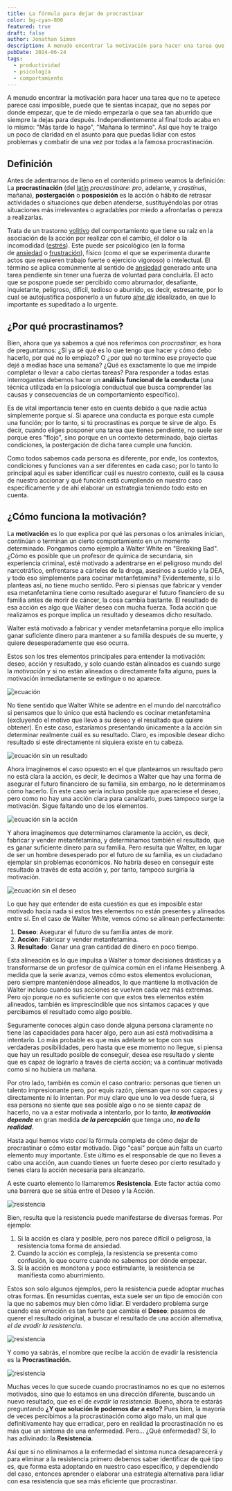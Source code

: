 ```yaml
---
title: La fórmula para dejar de procrastinar
color: bg-cyan-800
featured: true
draft: false
author: Jonathan Simon
description: A menudo encontrar la motivación para hacer una tarea que no te apetece parece casi imposible, puede que te sientas incapaz...
pubDate: 2024-06-24
tags:
  - productividad
  - psicología
  - comportamiento
---
```

A menudo encontrar la motivación para hacer una tarea que no te apetece parece casi imposible, puede que te sientas incapaz, que no sepas por donde empezar, que te de miedo empezarla o que sea tan aburrido que siempre la dejas para después. Independientemente al final todo acaba en lo mismo: "Más tarde lo hago", "Mañana lo termino". Así que hoy te traigo un poco de claridad en el asunto para que puedas lidiar con estos problemas y combatir de una vez por todas a la famosa procrastinación.
## Definición

Antes de adentrarnos de lleno en el contenido primero veamos la definición: La **procrastinación** (del [latín](https://es.wikipedia.org/wiki/Lat%C3%ADn "Latín") _procrastinare_: _pro_, adelante, y _crastinus_, mañana),​ **postergación** o **posposición** es la acción o hábito de retrasar actividades o situaciones que deben atenderse, sustituyéndolas por otras situaciones más irrelevantes o agradables por miedo a afrontarlas o pereza a realizarlas.

Trata de un trastorno [volitivo](https://es.wikipedia.org/wiki/Volitivo "Volitivo") del comportamiento que tiene su raíz en la asociación de la acción por realizar con el cambio, el dolor o la incomodidad ([estrés](https://es.wikipedia.org/wiki/Estr%C3%A9s "Estrés")). Este puede ser psicológico (en la forma de [ansiedad](https://es.wikipedia.org/wiki/Ansiedad "Ansiedad") o [frustración](https://es.wikipedia.org/wiki/Frustraci%C3%B3n "Frustración")), físico (como el que se experimenta durante actos que requieren trabajo fuerte o ejercicio vigoroso) o intelectual. El término se aplica comúnmente al sentido de [ansiedad](https://es.wikipedia.org/wiki/Ansiedad "Ansiedad") generado ante una tarea pendiente sin tener una fuerza de voluntad para concluirla. El acto que se pospone puede ser percibido como abrumador, desafiante, inquietante, peligroso, difícil, tedioso o aburrido, es decir, estresante, por lo cual se autojustifica posponerlo a un futuro _[sine die](https://es.wikipedia.org/wiki/Sine_die "Sine die")_ idealizado, en que lo importante es supeditado a lo urgente.
## ¿Por qué procrastinamos?

Bien, ahora que ya sabemos a qué nos referimos con _procrastinar_, es hora de preguntarnos: ¿Si ya sé qué es lo que tengo que hacer y cómo debo hacerlo, por qué no lo empiezo? O ¿por qué no termino ese proyecto que dejé a medias hace una semana? ¿Qué es exactamente lo que me impide completar o llevar a cabo ciertas tareas? Para responder a todas estas interrogantes debemos hacer un **análisis funcional de la conducta** (una técnica utilizada en la psicología conductual que busca comprender las causas y consecuencias de un comportamiento específico).

Es de vital importancia tener esto en cuenta debido a que nadie actúa simplemente porque sí. Si aparece una conducta es porque esta cumple una función; por lo tanto, si tú procrastinas es porque te sirve de algo. Es decir, cuando eliges posponer una tarea que tienes pendiente, no suele ser porque eres "flojo", sino porque en un contexto determinado, bajo ciertas condiciones, la postergación de dicha tarea cumple una función.

Como todos sabemos cada persona es diferente, por ende, los contextos, condiciones y funciones van a ser diferentes en cada caso; por lo tanto lo principal aquí es saber identificar cuál es nuestro contexto, cuál es la causa de nuestro accionar y qué función está cumpliendo en nuestro caso específicamente y de ahí elaborar un estrategia teniendo todo esto en cuenta.
## ¿Cómo funciona la motivación?

La **motivación** es lo que explica por qué las personas o los animales inician, continúan o terminan un cierto comportamiento en un momento determinado. Pongamos como ejemplo a Walter White en "Breaking Bad". ¿Cómo es posible que un profesor de química de secundaria, sin experiencia criminal, esté motivado a adentrarse en el peligroso mundo del narcotráfico, enfrentarse a cárteles de la droga, asesinos a sueldo y la DEA, y todo eso simplemente para cocinar metanfetamina? Evidentemente, si lo planteas así, no tiene mucho sentido. Pero si piensas que fabricar y vender esa metanfetamina tiene como resultado asegurar el futuro financiero de su familia antes de morir de cáncer, la cosa cambia bastante. El resultado de esa acción es algo que Walter desea con mucha fuerza. Toda acción que realizamos es porque implica un resultado y deseamos dicho resultado.

Walter está motivado a fabricar y vender metanfetamina porque ello implica ganar suficiente dinero para mantener a su familia después de su muerte, y quiere desesperadamente que eso ocurra.

Estos son los tres elementos principales para entender la motivación: deseo, acción y resultado, y solo cuando están alineados es cuando surge la _motivación_ y si no están alineados o directamente falta alguno, pues la motivación inmediatamente se extingue o no aparece.

![ecuación](../../../assets/images/ecuation.jpg)

No tiene sentido que Walter White se adentre en el mundo del narcotráfico si pensamos que lo único que está haciendo es cocinar metanfetamina (excluyendo el motivo que llevó a su deseo y el resultado que quiere obtener). En este caso, estaríamos presentando únicamente a la acción sin determinar realmente cuál es su resultado. Claro, es imposible desear dicho resultado si este directamente ni siquiera existe en tu cabeza.

![ecuación sin un resultado](../../../assets/images/ecuation_without_desire_and_result.jpg)

Ahora imaginemos el caso opuesto en el que planteamos un resultado pero no está clara la acción, es decir, le decimos a Walter que hay una forma de asegurar el futuro financiero de su familia, sin embargo, no le determinamos cómo hacerlo. En este caso sería incluso posible que apareciese el deseo, pero como no hay una acción clara para canalizarlo, pues tampoco surge la motivación. Sigue faltando uno de los elementos.

![ecuación sin la acción](../../../assets/images/ecuation_without_action.jpg)

Y ahora imaginemos que determinamos claramente la acción, es decir, fabricar y vender metanfetamina, y determinamos también el resultado, que es ganar suficiente dinero para su familia. Pero resulta que Walter, en lugar de ser un hombre desesperado por el futuro de su familia, es un ciudadano ejemplar sin problemas económicos. No habría deseo en conseguir este resultado a través de esta acción y, por tanto, tampoco surgiría la motivación.

![ecuación sin el deseo](../../../assets/images/ecuation_without_desire.jpg)

Lo que hay que entender de esta cuestión es que es imposible estar motivado hacia nada si estos tres elementos no están presentes y alineados entre sí. En el caso de Walter White, vemos cómo se alinean perfectamente:

1. **Deseo**: Asegurar el futuro de su familia antes de morir.
2. **Acción**: Fabricar y vender metanfetamina.
3. **Resultado**: Ganar una gran cantidad de dinero en poco tiempo.

Esta alineación es lo que impulsa a Walter a tomar decisiones drásticas y a transformarse de un profesor de química común en el infame Heisenberg. A medida que la serie avanza, vemos cómo estos elementos evolucionan, pero siempre manteniéndose alineados, lo que mantiene la motivación de Walter incluso cuando sus acciones se vuelven cada vez más extremas. Pero ojo porque no es suficiente con que estos tres elementos estén alineados, también es imprescindible que nos sintamos capaces y que percibamos el resultado como algo posible.

Seguramente conoces algún caso donde alguna persona claramente no tiene las capacidades para hacer algo, pero aun así está motivadísima a intentarlo. Lo más probable es que más adelante se tope con sus verdaderas posibilidades, pero hasta que ese momento no llegue, si piensa que hay un resultado posible de conseguir, desea ese resultado y siente que es capaz de lograrlo a través de cierta acción; va a continuar motivada como si no hubiera un mañana. 

Por otro lado, también es común el caso contrario: personas que tienen un talento impresionante pero, por equis razón, piensan que no son capaces y directamente ni lo intentan. Por muy claro que uno lo vea desde fuera, si esa persona no siente que sea posible algo o no se siente capaz de hacerlo, no va a estar motivada a intentarlo, por lo tanto, **_la motivación depende_** en gran medida **_de la percepción_** que tenga uno, **_no de la realidad_**.

Hasta aquí hemos visto _casi_ la fórmula completa de cómo dejar de procrastinar o cómo estar motivado. Digo "casi" porque aún falta un cuarto elemento muy importante. Este último es el responsable de que no lleves a cabo una acción, aun cuando tienes un fuerte deseo por cierto resultado y tienes clara la acción necesaria para alcanzarlo.

A este cuarto elemento lo llamaremos **Resistencia**. Este factor actúa como una barrera que se sitúa entre el Deseo y la Acción.

![resistencia](../../../assets/images/resistance.jpg)

Bien, resulta que la resistencia puede manifestarse de diversas formas. Por ejemplo:

1. Si la acción es clara y posible, pero nos parece difícil o peligrosa, la resistencia toma forma de ansiedad.
2. Cuando la acción es compleja, la resistencia se presenta como confusión, lo que ocurre cuando no sabemos por dónde empezar.
3. Si la acción es monótona y poco estimulante, la resistencia se manifiesta como aburrimiento.

Estos son solo algunos ejemplos, pero la resistencia puede adoptar muchas otras formas. En resumidas cuentas, esta suele ser un tipo de emoción con la que no sabemos muy bien cómo lidiar. El verdadero problema surge cuando esa emoción es tan fuerte que cambia el **Deseo**: pasamos de querer el resultado original, a buscar el resultado de una acción alternativa, _el de evadir la resistencia_.

![resistencia](../../../assets/images/avoid_resistance.jpg)

Y como ya sabrás, el nombre que recibe la acción de evadir la resistencia es la **Procrastinación.**

![resistencia](../../../assets/images/procrastination.jpg)

Muchas veces lo que sucede cuando procrastinamos no es que no estemos motivados, sino que lo estamos en una dirección diferente, buscando un nuevo resultado, que es el de _evadir la resistencia_. Bueno, ahora te estarás preguntando **¿Y que solución le podemos dar a esto?** Pues bien, la mayoría de veces percibimos a la procrastinación como algo malo, un mal que definitivamente hay que erradicar, pero en realidad la procrastinación no es más que un síntoma de una enfermedad. Pero... ¿Qué enfermedad? Sí, lo has adivinado: la **Resistencia**.

Así que si no eliminamos a la enfermedad el síntoma nunca desaparecerá y para eliminar a la resistencia primero debemos saber identificar de qué tipo es, que forma esta adoptando en nuestro caso específico, y dependiendo del caso, entonces aprender o elaborar una estrategia alternativa para lidiar con esa resistencia que sea más eficiente que procrastinar.
